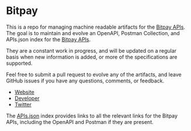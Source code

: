 # BitpayThis is a repo for managing machine readable artifacts for the [Bitpay APIs](http://bitpay.com). The goal is to maintain and evolve an OpenAPI, Postman Collection, and APIs.json index for the [Bitpay APIs](http://bitpay.com).They are a constant work in progress, and will be updated on a regular basis when new information is added, or more of the specifications are supported.Feel free to submit a pull request to evolve any of the artifacts, and leave GitHub issues if you have any questions, comments, or feedback.- [Website](http://bitpay.com)- [Developer](http://bitpay.com)- [Twitter](https://twitter.com/BitPay)The [APIs.json](https://github.com/api-evangelist/bitpay/blob/master/apis.json) index provides links to all the relevant links for the Bitpay APIs, including the OpenAPI and Postman if they are present.